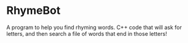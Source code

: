 # RhymeBot

A program to help you find rhyming words.
C++ code that will ask for letters, and then search a file of words that end in those letters!
